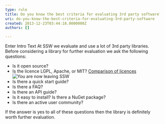 ```yaml
---
type: rule
title: Do you know the best criteria for evaluating 3rd party software?
uri: do-you-know-the-best-criteria-for-evaluating-3rd-party-software
created: 2013-12-23T03:44:18.0000000Z
authors: []

---
```


 ​​Enter Intro Text 
​At SSW we evaluate and use a lot of 3rd party libraries. Before considering a​ library for further evaluation we ask the following questions: 





- Is it open source?
- Is the licence LGPL, Apache, or MIT?​​​ ​​[Comparison of licences​](http&#58;//en.wikipedia.org/wiki/Comparison_of_free_software_licenses) ![](/_LAYOUTS/15/Images/SSW/external.gif "You are now leaving SSW")
- Is there a quick start guide?
- Is there a FAQ?
- Is there an API guide?
- Is it easy to install? Is there a NuGet package?
- Is there an active user community?






If the answer is yes to all of these questions then the library is definitely worth further evaluation.


